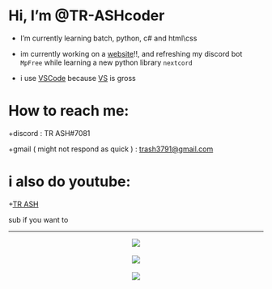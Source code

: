 # Hi, I’m @TR-ASHcoder
- I’m currently learning batch, python, c# and html\css 


- im currently working on a [website](https://deznats.000webhostapp.com/)!!, and refreshing my discord bot `MpFree` while learning a new python library `nextcord`


- i use [VSCode](https://code.visualstudio.com/docs/?dv=win) because [VS](https://www.google.com/search?q=shit&sxsrf=ALiCzsa1b56wH9vLVv6gyemEGeZG3aZgyA:1655197336692&source=lnms&tbm=isch&sa=X&ved=2ahUKEwjUjaXKyqz4AhVI4nMBHS0DC1UQ_AUoAXoECAEQAw) is gross



# How to reach me: 

+discord : TR ASH#7081

+gmail ( might not respond as quick ) : trash3791@gmail.com

# i also do youtube:

+[TR ASH](https://youtube.com/channel/UCnCUHqT1Jo_JDEtfS07g42g)

sub if you want to








____


<p align="center">
  <img src="https://github-readme-stats.vercel.app/api?username=TR-ASHcoder&theme=tokyonight" />
  <br/>
  <br/> 
  <img src="https://discord.c99.nl/widget/theme-4/385354004114178050.png"/>
  <br />
  <br />
  <img src="https://komarev.com/ghpvc/?username=TR-ASHcoder&style=flat&color=red"/>
</p>









